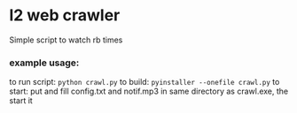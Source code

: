 # l2 web crawler
Simple script to watch rb times

### example usage:
to run script:
`python crawl.py` 
to build:
`pyinstaller --onefile crawl.py`
to start:
put and fill config.txt and notif.mp3 in same directory as crawl.exe, the start it
